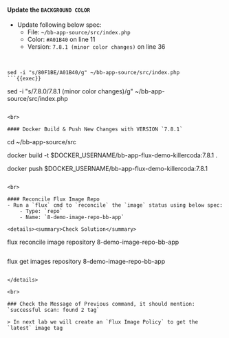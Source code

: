 #### Update the `BACKGROUND COLOR`
- Update following below spec:
    - File: `~/bb-app-source/src/index.php`
    - Color: `#A01B40` on line 11
    - Version: `7.8.1 (minor color changes)` on line 36

<br>

```
sed -i "s/80F1BE/A01B40/g" ~/bb-app-source/src/index.php
```{{exec}}

```
sed -i "s/7.8.0/7.8.1 (minor color changes)/g" ~/bb-app-source/src/index.php
```{{exec}}

<br>

#### Docker Build & Push New Changes with VERSION `7.8.1`

```
cd ~/bb-app-source/src

docker build -t $DOCKER_USERNAME/bb-app-flux-demo-killercoda:7.8.1 .

docker push $DOCKER_USERNAME/bb-app-flux-demo-killercoda:7.8.1
```{{exec}}

<br>

#### Reconcile Flux Image Repo
- Run a `flux` cmd to `reconcile` the `image` status using below spec:
    - Type: `repo`
    - Name: `8-demo-image-repo-bb-app`

<details><summary>Check Solution</summary>

```
flux reconcile image repository 8-demo-image-repo-bb-app
```{{exec}}

```
flux get images repository 8-demo-image-repo-bb-app
```{{exec}}

</details>

<br>

### Check the Message of Previous command, it should mention: `successful scan: found 2 tag`

> In next lab we will create an `Flux Image Policy` to get the `latest` image tag